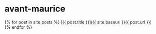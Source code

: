 # avant-maurice
 
{% for post in site.posts %}
 [{{ post.title }}]({{ site.baseurl }}{{ post.url }})
{% endfor %}

 
